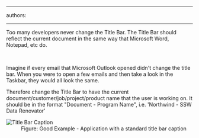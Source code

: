 

---
authors:

---




<span class='intro'> <p>Too many developers never change the Title Bar. The Title Bar should reflect the current document in the same way that Microsoft Word, Notepad, etc do.</p> </span>

​<div>Imagine if every email that Microsoft Outlook opened didn't change the title bar. When you were to open a few emails and then take a look in the Taskbar, they would all look the same.</div>
<div>Therefore change the Title Bar to have the current document/customer/job/project/product name that the user is working on. It should be in the format &quot;Document - Program Name&quot;, i.e. 'Northwind - SSW Data Renovator'</div>
<dl class="goodImage"><dt><img alt="Title Bar Caption" src="http&#58;//www.ssw.com.au/ssw/Standards/Rules/Images/imgTitleBarCaption.gif" /></dt>
<dd>Figure&#58; Good Example - Application with a standard title bar caption</dd></dl>



